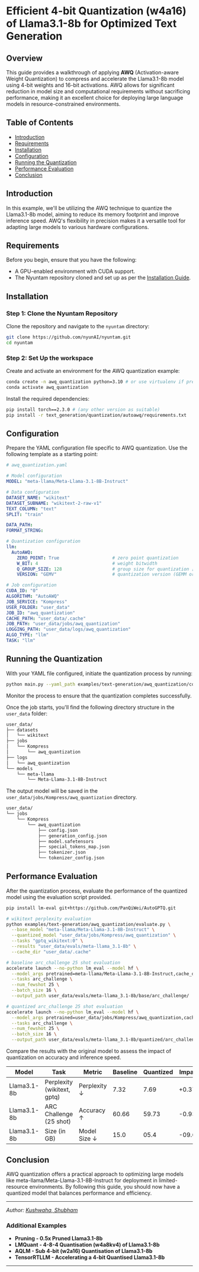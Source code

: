 # Efficient 4-bit Quantization (w4a16) of Llama3.1-8b for Optimized Text Generation

## Overview

This guide provides a walkthrough of applying **AWQ** (Activation-aware Weight Quantization) to compress and accelerate the Llama3.1-8b model using 4-bit weights and 16-bit activations. AWQ allows for significant reduction in model size and computational requirements without sacrificing performance, making it an excellent choice for deploying large language models in resource-constrained environments.

## Table of Contents
- [Introduction](#introduction)
- [Requirements](#requirements)
- [Installation](#installation)
- [Configuration](#configuration)
- [Running the Quantization](#running-the-quantization)
- [Performance Evaluation](#performance-evaluation)
- [Conclusion](#conclusion)

## Introduction

In this example, we'll be utilizing the AWQ technique to quantize the Llama3.1-8b model, aiming to reduce its memory footprint and improve inference speed. AWQ's flexibility in precision makes it a versatile tool for adapting large models to various hardware configurations.

## Requirements

Before you begin, ensure that you have the following:
- A GPU-enabled environment with CUDA support.
- The Nyuntam repository cloned and set up as per the [Installation Guide](#installation).

## Installation

### Step 1: Clone the Nyuntam Repository

Clone the repository and navigate to the `nyuntam` directory:
```bash
git clone https://github.com/nyunAI/nyuntam.git
cd nyuntam
```

### Step 2: Set Up the workspace

Create and activate an environment for the AWQ quantization example:
```bash
conda create -n awq_quantization python=3.10 # or use virtualenv if preferred
conda activate awq_quantization
```

Install the required dependencies:
```bash
pip install torch==2.3.0 # (any other version as suitable)
pip install -r text_generation/quantization/autoawq/requirements.txt
```

## Configuration

Prepare the YAML configuration file specific to AWQ quantization. Use the following template as a starting point:

```yaml
# awq_quantization.yaml

# Model configuration
MODEL: "meta-llama/Meta-Llama-3.1-8B-Instruct"

# Data configuration
DATASET_NAME: "wikitext"
DATASET_SUBNAME: "wikitext-2-raw-v1"
TEXT_COLUMN: "text"                     
SPLIT: "train"

DATA_PATH:
FORMAT_STRING:

# Quantization configuration
llm:
  AutoAWQ:
    ZERO_POINT: True                    # zero point quantization
    W_BIT: 4                            # weight bitwidth
    Q_GROUP_SIZE: 128                   # group size for quantization [default: 128, 64, 32]
    VERSION: "GEMV"                     # quantization version (GEMM or GEMV)

# Job configuration
CUDA_ID: "0"
ALGORITHM: "AutoAWQ"
JOB_SERVICE: "Kompress"
USER_FOLDER: "user_data"
JOB_ID: "awq_quantization"
CACHE_PATH: "user_data/.cache"
JOB_PATH: "user_data/jobs/awq_quantization"
LOGGING_PATH: "user_data/logs/awq_quantization"
ALGO_TYPE: "llm"
TASK: "llm"
```

## Running the Quantization

With your YAML file configured, initiate the quantization process by running:

```bash
python main.py --yaml_path examples/text-generation/awq_quantization/config.yaml
```

Monitor the process to ensure that the quantization completes successfully.

Once the job starts, you'll find the following directory structure in the `user_data` folder:

```bash
user_data/
├── datasets
│   └── wikitext
├── jobs
│   └── Kompress
│       └── awq_quantization
├── logs
│   └── awq_quantization
└── models
    └── meta-llama
        └── Meta-Llama-3.1-8B-Instruct
```

The output model will be saved in the `user_data/jobs/Kompress/awq_quantization` directory.
```bash
user_data/
└── jobs
    └── Kompress
        └── awq_quantization
            ├── config.json
            ├── generation_config.json
            ├── model.safetensors
            ├── special_tokens_map.json
            ├── tokenizer.json
            └── tokenizer_config.json
```

## Performance Evaluation

After the quantization process, evaluate the performance of the quantized model using the evaluation script provided.

```bash
pip install lm-eval git+https://github.com/PanQiWei/AutoGPTQ.git

# wikitext perplexity evaluation
python examples/text-generation/awq_quantization/evaluate.py \
  --base_model "meta-llama/Meta-Llama-3.1-8B-Instruct" \
  --quantized_model "user_data/jobs/Kompress/awq_quantization" \
  --tasks "gptq_wikitext:0" \
  --results "user_data/evals/meta-llama_3.1-8b" \
  --cache_dir "user_data/.cache"

# baseline arc_challenge 25 shot evaluation
accelerate launch --no-python lm_eval --model hf \
  --model_args pretrained=meta-llama/Meta-Llama-3.1-8B-Instruct,cache_dir=user_data/.cache \
  --tasks arc_challenge \
  --num_fewshot 25 \
  --batch_size 16 \
  --output_path user_data/evals/meta-llama_3.1-8b/base/arc_challenge/

# quantized arc_challenge 25 shot evaluation
accelerate launch --no-python lm_eval --model hf \
  --model_args pretrained=user_data/jobs/Kompress/awq_quantization,cache_dir=user_data/.cache \
  --tasks arc_challenge \
  --num_fewshot 25 \
  --batch_size 16 \
  --output_path user_data/evals/meta-llama_3.1-8b/quantized/arc_challenge/
```

Compare the results with the original model to assess the impact of quantization on accuracy and inference speed.


| Model       	| Task                        	| Metric       	| Baseline 	| Quantized 	| Impact 	|
|-------------	|-----------------------------	|--------------	|----------	|-----------	|--------	|
| Llama3.1-8b 	| Perplexity (wikitext, gptq) 	| Perplexity ↓ 	| 7.32     	| 7.69      	| +0.37  	|
| Llama3.1-8b 	| ARC Challenge (25 shot)     	| Accuracy ↑   	| 60.66    	| 59.73     	| -0.93  	|
| Llama3.1-8b 	| Size (in GB)                	| Model Size ↓ 	| 15.0     	| 05.4      	| -09.60  |

## Conclusion

AWQ quantization offers a practical approach to optimizing large models like meta-llama/Meta-Llama-3.1-8B-Instruct for deployment in limited-resource environments. By following this guide, you should now have a quantized model that balances performance and efficiency.

---

*Author: [Kushwaha, Shubham](https://www.linkedin.com/in/shwoobham/)*

### Additional Examples

- **Pruning - 0.5x Pruned Llama3.1-8b**
- **LMQuant - 4-8-4 Quantisation (w4a8kv4) of Llama3.1-8b**
- **AQLM - Sub 4-bit (w2a16) Quantisation of Llama3.1-8b**
- **TensorRTLLM - Accelerating a 4-bit Quantised Llama3.1-8b**

--- 